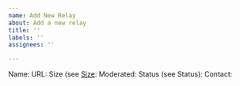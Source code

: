 ```yaml
---
name: Add New Relay
about: Add a new relay
title: ''
labels: ''
assignees: ''

---
```


Name:
URL:
Size (see [Size](https://relaylist.com/#size-estimates):
Moderated:
Status (see Status):
Contact:
